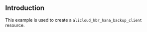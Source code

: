 ## Introduction

This example is used to create a `alicloud_hbr_hana_backup_client` resource.

<!-- BEGIN_TF_DOCS -->

<!-- END_TF_DOCS -->
